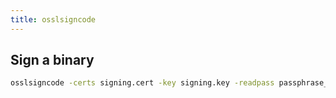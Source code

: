 ```yaml
---
title: osslsigncode
---
```


## Sign a binary

```bash
osslsigncode -certs signing.cert -key signing.key -readpass passphrase_file -in unsigned_binary.exe -out signed_binary.exe -h sha256
```
